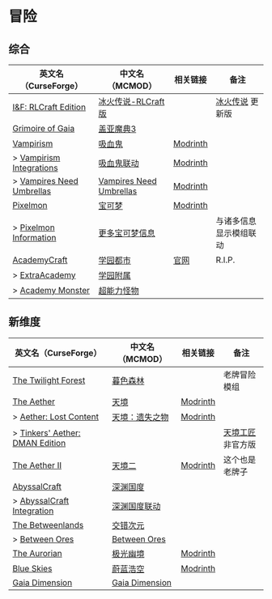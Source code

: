 # 冒险

## 综合

| 英文名（CurseForge）                                                                              | 中文名（MCMOD）                                                 | 相关链接                                                     | 备注                                                   |
| ------------------------------------------------------------------------------------------------- | --------------------------------------------------------------- | ------------------------------------------------------------ | ------------------------------------------------------ |
| [I&F: RLCraft Edition](https://www.curseforge.com/minecraft/mc-mods/iceandfire-rlcraft)           | [冰火传说-RLCraft版](https://www.mcmod.cn/class/12213.html)     |                                                              | [冰火传说](https://www.mcmod.cn/class/770.html) 更新版 |
| [Grimoire of Gaia](https://www.curseforge.com/minecraft/mc-mods/grimoire-of-gaia)                 | [盖亚魔典3](https://www.mcmod.cn/class/399.html)                |                                                              |                                                        |
| [Vampirism](https://www.curseforge.com/minecraft/mc-mods/vampirism-become-a-vampire)              | [吸血鬼](https://www.mcmod.cn/class/930.html)                   | [Modrinth](https://modrinth.com/mod/vampirism)               |                                                        |
| > [Vampirism Integrations](https://www.curseforge.com/minecraft/mc-mods/vampirism-integrations)   | [吸血鬼联动](https://www.mcmod.cn/class/2439.html)              | [Modrinth](https://modrinth.com/mod/vampirism-integrations)  |                                                        |
| > [Vampires Need Umbrellas](https://www.curseforge.com/minecraft/mc-mods/vampires-need-umbrellas) | [Vampires Need Umbrellas](https://www.mcmod.cn/class/2405.html) | [Modrinth](https://modrinth.com/mod/vampires-need-umbrellas) |                                                        |
| [Pixelmon](https://www.curseforge.com/minecraft/mc-mods/pixelmon)                                 | [宝可梦](https://www.mcmod.cn/class/1190.html)                  | [Modrinth](https://modrinth.com/mod/pixelmon)                |                                                        |
| > [Pixelmon Information](https://www.curseforge.com/minecraft/mc-mods/pixelmon-information)       | [更多宝可梦信息](https://www.mcmod.cn/class/4251.html)          |                                                              | 与诸多信息显示模组联动                                 |
| [AcademyCraft](https://www.curseforge.com/minecraft/mc-mods/academycraft)                         | [学园都市](https://www.mcmod.cn/class/402.html)                 | [官网](https://ac.li-dev.cn/)                                | R.I.P.                                                 |
| > [ExtraAcademy](https://www.curseforge.com/minecraft/mc-mods/extraacademy)                       | [学园附属](https://www.mcmod.cn/class/2531.html)                |                                                              |                                                        |
| > [Academy Monster](https://www.curseforge.com/minecraft/mc-mods/academy-monster)                 | [超能力怪物](https://www.mcmod.cn/class/567.html)               |                                                              |                                                        |

## 新维度

| 英文名（CurseForge）                                                                                        | 中文名（MCMOD）                                        | 相关链接                                                 | 备注                                                      |
| ----------------------------------------------------------------------------------------------------------- | ------------------------------------------------------ | -------------------------------------------------------- | --------------------------------------------------------- |
| [The Twilight Forest](https://www.curseforge.com/minecraft/mc-mods/the-twilight-forest)                     | [暮色森林](https://www.mcmod.cn/class/61.html)         |                                                          | 老牌冒险模组                                              |
| [The Aether](https://www.curseforge.com/minecraft/mc-mods/the-aether)                                       | [天境](https://www.mcmod.cn/class/94.html)             | [Modrinth](https://modrinth.com/mod/aether)              |                                                           |
| > [Aether: Lost Content](https://www.curseforge.com/minecraft/mc-mods/aether-lost-content)                  | [天境：遗失之物](https://www.mcmod.cn/class/2481.html) | [Modrinth](https://modrinth.com/mod/aether-lost-content) |                                                           |
| > [Tinkers' Aether: DMAN Edition](https://www.curseforge.com/minecraft/mc-mods/tinkers-aether-dman-edition) |                                                        |                                                          | [天境工匠](https://www.mcmod.cn/class/2160.html) 非官方版 |
| [The Aether II](https://www.curseforge.com/minecraft/mc-mods/the-aether-ii)                                 | [天境二](https://www.mcmod.cn/class/1137.html)         | [Modrinth](https://modrinth.com/mod/aether-ii)           | 这个也是老牌子                                            |
| [AbyssalCraft](https://www.curseforge.com/minecraft/mc-mods/abyssalcraft)                                   | [深渊国度](https://www.mcmod.cn/class/508.html)        |                                                          |                                                           |
| > [AbyssalCraft Integration](https://www.curseforge.com/minecraft/mc-mods/abyssalcraft-integration)         | [深渊国度联动](https://www.mcmod.cn/class/1372.html)   |                                                          |                                                           |
| [The Betweenlands](https://www.curseforge.com/minecraft/mc-mods/angry-pixel-the-betweenlands-mod)           | [交错次元](https://www.mcmod.cn/class/499.html)        |                                                          |                                                           |
| > [Between Ores](https://www.curseforge.com/minecraft/mc-mods/between-ores)                                 | [Between Ores](https://www.mcmod.cn/class/4540.html)   |                                                          |                                                           |
| [The Aurorian](https://www.curseforge.com/minecraft/mc-mods/the-aurorian)                                   | [极光幽境](https://www.mcmod.cn/class/2383.html)       | [Modrinth](https://modrinth.com/mod/the-aurorian)        |                                                           |
| [Blue Skies](https://www.curseforge.com/minecraft/mc-mods/blue-skies)                                       | [蔚蓝浩空](https://www.mcmod.cn/class/1563.html)       | [Modrinth](https://modrinth.com/mod/blue-skies)          |                                                           |
| [Gaia Dimension](https://www.curseforge.com/minecraft/mc-mods/gaia-dimension)                               | [Gaia Dimension](https://www.mcmod.cn/class/5227.html) |                                                          |                                                           |
